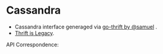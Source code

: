# Cassandra

- Cassandra interface generaged via [go-thrift by @samuel](https://github.com/samuel/go-thrift) .
- [Thrift is Legacy](http://wiki.apache.org/cassandra/API).

API Correspondence:




